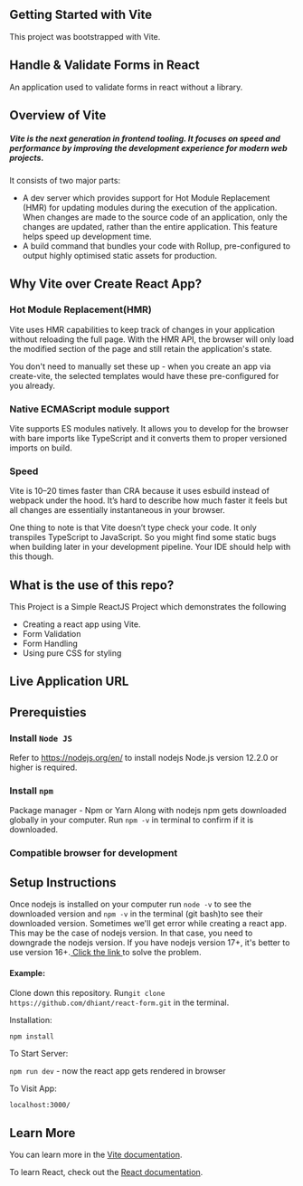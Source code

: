 ## Getting Started with Vite

This project was bootstrapped with Vite.

## Handle & Validate Forms in React

An application used to validate forms in react without a library.

## Overview of Vite
<h5>Vite  is the next generation in frontend tooling. It focuses on speed and performance by improving the development experience for modern web projects.</h5>
<p>
  It consists of two major parts:
  <ul> 
    <li>A dev server which provides support for Hot Module Replacement (HMR) for updating modules during the execution of the application. When changes are made to the source code of an application, only the changes are updated, rather than the entire application. This feature helps speed up development time. </li>
    <li>A build command that bundles your code with Rollup, pre-configured to output highly optimised static assets for production. </li>
</ul>
    
</p>

## Why Vite over Create React App?
<h3>Hot Module Replacement(HMR)</h3>
<p>Vite uses HMR capabilities to keep track of changes in your application without reloading the full page. With the HMR API, the browser will only load the modified section of the page and still retain the application's state.

You don't need to manually set these up - when you create an app via create-vite, the selected templates would have these pre-configured for you already.</p>

  <h3>Native ECMAScript module support </h3>
  <p> 
  Vite supports ES modules natively. It allows you to develop for the browser with bare imports like TypeScript and
    it converts them to proper versioned imports on build.
  </p>
  <h3>Speed</h3>
  <p>Vite is 10–20 times faster than CRA because it uses esbuild instead of webpack under the hood. It’s hard to describe how much faster it feels but all changes are essentially instantaneous in your browser.

One thing to note is that Vite doesn’t type check your code. It only transpiles TypeScript to JavaScript. So you might find some static bugs when building later in your development pipeline. Your IDE should help with this though.</p>
  
  
  ## What is the use of this repo?

This Project is a Simple ReactJS Project which demonstrates the following

<ul>
  <li>Creating a react app using Vite.</li>
  <li>Form Validation </li>
  <li>Form Handling</li>
  <li>Using pure CSS for styling</li>
  

</ul>
  
## Live Application URL



## Prerequisties

### Install `Node JS`

Refer to https://nodejs.org/en/ to install nodejs
Node.js version 12.2.0 or higher is required.

### Install `npm`
Package manager - Npm or Yarn
Along with nodejs npm gets downloaded globally in your computer. Run `npm -v` in terminal to confirm if it is downloaded.
  
  
### Compatible browser for development

## Setup Instructions

Once nodejs is installed on your computer run `node -v` to see the downloaded version and `npm -v` in the terminal (git bash)to see their downloaded version.
Sometimes we'll get error while creating a react app. This may be the case of nodejs version. In that case, you need to downgrade the nodejs version. If you have nodejs version 17+, it's better to use version 16+.<a href = "https://heynode.com/tutorial/install-nodejs-locally-nvm/" target="_blank"> Click the link </a> to solve the problem.

#### Example:

Clone down this repository. Run`git clone https://github.com/dhiant/react-form.git` in the terminal.

Installation:

`npm install`

To Start Server:

`npm run dev` - now the react app gets rendered in browser

To Visit App:

`localhost:3000/`

## Learn More

You can learn more in the [Vite documentation](https://vitejs.dev/guide/#scaffolding-your-first-vite-project).

To learn React, check out the [React documentation](https://reactjs.org/).
